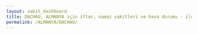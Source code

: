 ```yaml
---
layout: vakit_dashboard
title: DACHAU, ALMANYA için iftar, namaz vakitleri ve hava durumu - ilçe/eyalet seç
permalink: /ALMANYA/DACHAU/
---
```


<script type="text/javascript">
  var GLOBAL_COUNTRY = 'ALMANYA';
  var GLOBAL_CITY = 'DACHAU';
  var GLOBAL_STATE = '';
  var lat = 72;
  var lon = 21;
</script>
